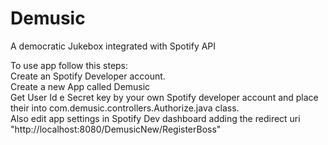 # Demusic
A democratic Jukebox integrated with Spotify API


To use app follow this steps:<br />
Create an Spotify Developer account.<br />
Create a new App called Demusic<br />
Get User Id e Secret key by your own Spotify developer account and place their into com.demusic.controllers.Authorize.java class.<br />
Also edit app settings in Spotify Dev dashboard adding the redirect uri "http://localhost:8080/DemusicNew/RegisterBoss"<br />
